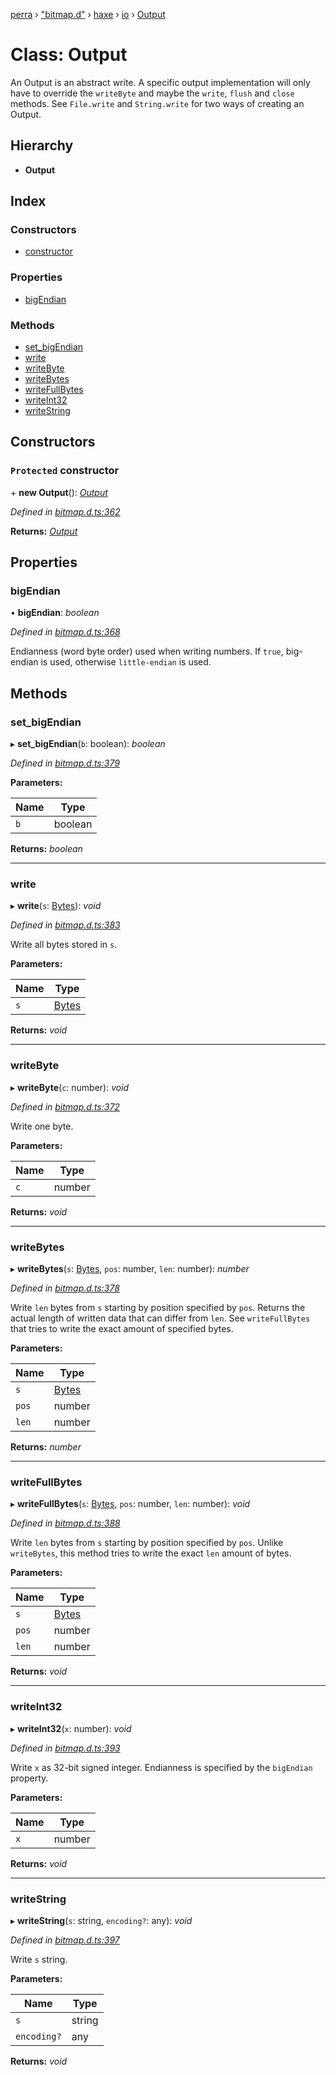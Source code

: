 [perra](../README.md) › ["bitmap.d"](../modules/_bitmap_d_.md) › [haxe](../modules/_bitmap_d_.haxe.md) › [io](../modules/_bitmap_d_.haxe.io.md) › [Output](_bitmap_d_.haxe.io.output.md)

# Class: Output

An Output is an abstract write. A specific output implementation will only
have to override the `writeByte` and maybe the `write`, `flush` and `close`
methods. See `File.write` and `String.write` for two ways of creating an
Output.

## Hierarchy

* **Output**

## Index

### Constructors

* [constructor](_bitmap_d_.haxe.io.output.md#protected-constructor)

### Properties

* [bigEndian](_bitmap_d_.haxe.io.output.md#bigendian)

### Methods

* [set_bigEndian](_bitmap_d_.haxe.io.output.md#set_bigendian)
* [write](_bitmap_d_.haxe.io.output.md#write)
* [writeByte](_bitmap_d_.haxe.io.output.md#writebyte)
* [writeBytes](_bitmap_d_.haxe.io.output.md#writebytes)
* [writeFullBytes](_bitmap_d_.haxe.io.output.md#writefullbytes)
* [writeInt32](_bitmap_d_.haxe.io.output.md#writeint32)
* [writeString](_bitmap_d_.haxe.io.output.md#writestring)

## Constructors

### `Protected` constructor

\+ **new Output**(): *[Output](_bitmap_d_.haxe.io.output.md)*

*Defined in [bitmap.d.ts:362](https://github.com/cancerberoSgx/bitmap/blob/a4d7607/perra/src/bitmap.d.ts#L362)*

**Returns:** *[Output](_bitmap_d_.haxe.io.output.md)*

## Properties

###  bigEndian

• **bigEndian**: *boolean*

*Defined in [bitmap.d.ts:368](https://github.com/cancerberoSgx/bitmap/blob/a4d7607/perra/src/bitmap.d.ts#L368)*

Endianness (word byte order) used when writing numbers.
If `true`, big-endian is used, otherwise `little-endian` is used.

## Methods

###  set_bigEndian

▸ **set_bigEndian**(`b`: boolean): *boolean*

*Defined in [bitmap.d.ts:379](https://github.com/cancerberoSgx/bitmap/blob/a4d7607/perra/src/bitmap.d.ts#L379)*

**Parameters:**

Name | Type |
------ | ------ |
`b` | boolean |

**Returns:** *boolean*

___

###  write

▸ **write**(`s`: [Bytes](_bitmap_d_.haxe.io.bytes.md)): *void*

*Defined in [bitmap.d.ts:383](https://github.com/cancerberoSgx/bitmap/blob/a4d7607/perra/src/bitmap.d.ts#L383)*

Write all bytes stored in `s`.

**Parameters:**

Name | Type |
------ | ------ |
`s` | [Bytes](_bitmap_d_.haxe.io.bytes.md) |

**Returns:** *void*

___

###  writeByte

▸ **writeByte**(`c`: number): *void*

*Defined in [bitmap.d.ts:372](https://github.com/cancerberoSgx/bitmap/blob/a4d7607/perra/src/bitmap.d.ts#L372)*

Write one byte.

**Parameters:**

Name | Type |
------ | ------ |
`c` | number |

**Returns:** *void*

___

###  writeBytes

▸ **writeBytes**(`s`: [Bytes](_bitmap_d_.haxe.io.bytes.md), `pos`: number, `len`: number): *number*

*Defined in [bitmap.d.ts:378](https://github.com/cancerberoSgx/bitmap/blob/a4d7607/perra/src/bitmap.d.ts#L378)*

Write `len` bytes from `s` starting by position specified by `pos`.
Returns the actual length of written data that can differ from `len`.
See `writeFullBytes` that tries to write the exact amount of specified bytes.

**Parameters:**

Name | Type |
------ | ------ |
`s` | [Bytes](_bitmap_d_.haxe.io.bytes.md) |
`pos` | number |
`len` | number |

**Returns:** *number*

___

###  writeFullBytes

▸ **writeFullBytes**(`s`: [Bytes](_bitmap_d_.haxe.io.bytes.md), `pos`: number, `len`: number): *void*

*Defined in [bitmap.d.ts:388](https://github.com/cancerberoSgx/bitmap/blob/a4d7607/perra/src/bitmap.d.ts#L388)*

Write `len` bytes from `s` starting by position specified by `pos`.
Unlike `writeBytes`, this method tries to write the exact `len` amount of bytes.

**Parameters:**

Name | Type |
------ | ------ |
`s` | [Bytes](_bitmap_d_.haxe.io.bytes.md) |
`pos` | number |
`len` | number |

**Returns:** *void*

___

###  writeInt32

▸ **writeInt32**(`x`: number): *void*

*Defined in [bitmap.d.ts:393](https://github.com/cancerberoSgx/bitmap/blob/a4d7607/perra/src/bitmap.d.ts#L393)*

Write `x` as 32-bit signed integer.
Endianness is specified by the `bigEndian` property.

**Parameters:**

Name | Type |
------ | ------ |
`x` | number |

**Returns:** *void*

___

###  writeString

▸ **writeString**(`s`: string, `encoding?`: any): *void*

*Defined in [bitmap.d.ts:397](https://github.com/cancerberoSgx/bitmap/blob/a4d7607/perra/src/bitmap.d.ts#L397)*

Write `s` string.

**Parameters:**

Name | Type |
------ | ------ |
`s` | string |
`encoding?` | any |

**Returns:** *void*

